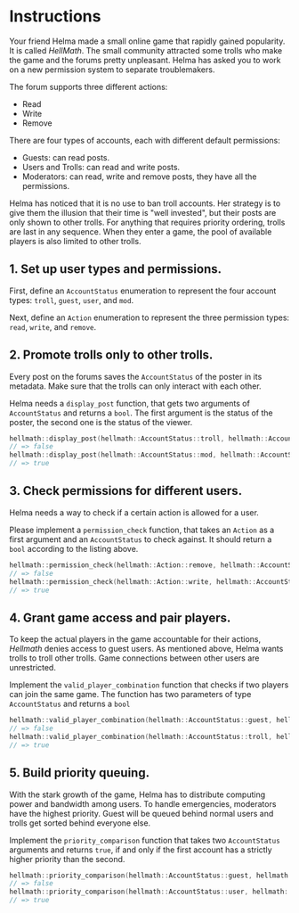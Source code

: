 # Instructions

Your friend Helma made a small online game that rapidly gained popularity.
It is called _HellMath_.
The small community attracted some trolls who make the game and the forums pretty unpleasant.
Helma has asked you to work on a new permission system to separate troublemakers. 

The forum supports three different actions:

- Read
- Write
- Remove

There are four types of accounts, each with different default permissions:

- Guests: can read posts.
- Users and Trolls: can read and write posts.
- Moderators: can read, write and remove posts, they have all the permissions.

Helma has noticed that it is no use to ban troll accounts.
Her strategy is to give them the illusion that their time is "well invested", but their posts are only shown to other trolls.
For anything that requires priority ordering, trolls are last in any sequence.
When they enter a game, the pool of available players is also limited to other trolls.

## 1. Set up user types and permissions.

First, define an `AccountStatus` enumeration to represent the four account types: `troll`, `guest`, `user`, and `mod`.

Next, define an `Action` enumeration to represent the three permission types: `read`, `write`, and `remove`.


## 2. Promote trolls only to other trolls.

Every post on the forums saves the `AccountStatus` of the poster in its metadata. 
Make sure that the trolls can only interact with each other.

Helma needs a `display_post` function, that gets two arguments of `AccountStatus` and returns a `bool`.
The first argument is the status of the poster, the second one is the status of the viewer.

```cpp
hellmath::display_post(hellmath::AccountStatus::troll, hellmath::AccountStatus::user);
// => false
hellmath::display_post(hellmath::AccountStatus::mod, hellmath::AccountStatus::guest);
// => true
```

## 3. Check permissions for different users.

Helma needs a way to check if a certain action is allowed for a user.

Please implement a `permission_check` function, that takes an `Action` as a first argument and an `AccountStatus` to check against.
It should return a `bool` according to the listing above.

```cpp
hellmath::permission_check(hellmath::Action::remove, hellmath::AccountStatus::guest);
// => false
hellmath::permission_check(hellmath::Action::write, hellmath::AccountStatus::mod);
// => true
```

## 4. Grant game access and pair players.

To keep the actual players in the game accountable for their actions, _Hellmath_ denies access to guest users.
As mentioned above, Helma wants trolls to troll other trolls.
Game connections between other users are unrestricted.

Implement the `valid_player_combination` function that checks if two players can join the same game.
The function has two parameters of type `AccountStatus` and returns a `bool`

```cpp
hellmath::valid_player_combination(hellmath::AccountStatus::guest, hellmath::AccountStatus::mod);
// => false
hellmath::valid_player_combination(hellmath::AccountStatus::troll, hellmath::AccountStatus::troll);
// => true
```

## 5. Build priority queuing.

With the stark growth of the game, Helma has to distribute computing power and bandwidth among users.
To handle emergencies, moderators have the highest priority.
Guest will be queued behind normal users and trolls get sorted behind everyone else.

Implement the `priority_comparison` function that takes two `AccountStatus` arguments and returns `true`, if and only if the first account has a strictly higher priority than the second.

```cpp
hellmath::priority_comparison(hellmath::AccountStatus::guest, hellmath::AccountStatus::mod);
// => false
hellmath::priority_comparison(hellmath::AccountStatus::user, hellmath::AccountStatus::troll);
// => true
```